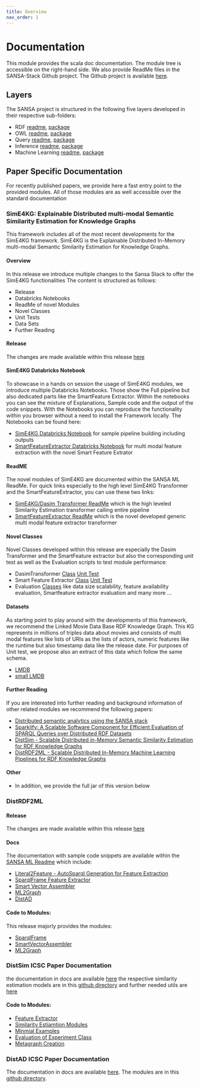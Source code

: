 ```yaml
---
title: Overview
nav_order: 1
---
```


# Documentation
This module provides the scala doc documentation. The module tree is accessible on the right-hand side.
We also provide ReadMe files in the SANSA-Stack Github project. The Github project is available [here](https://github.com/SANSA-Stack/SANSA-Stack).
## Layers
The SANSA project is structured in the following five layers developed in their respective sub-folders:
* RDF [readme](https://github.com/SANSA-Stack/SANSA-Stack/blob/develop/sansa-rdf/README.md), [package](https://github.com/SANSA-Stack/SANSA-Stack/tree/develop/sansa-rdf)
* OWL [readme](https://github.com/SANSA-Stack/SANSA-Stack/blob/develop/sansa-owl/README.md), [package](https://github.com/SANSA-Stack/SANSA-Stack/tree/develop/sansa-owl)
* Query [readme](https://github.com/SANSA-Stack/SANSA-Stack/blob/develop/sansa-query/README.md), [package](https://github.com/SANSA-Stack/SANSA-Stack/tree/develop/sansa-query)
* Inference [readme](https://github.com/SANSA-Stack/SANSA-Stack/blob/develop/sansa-inference/README.md), [package](https://github.com/SANSA-Stack/SANSA-Stack/tree/develop/sansa-inference)
* Machine Learning [readme](https://github.com/SANSA-Stack/SANSA-Stack/blob/develop/sansa-ml/README.md), [package](https://github.com/SANSA-Stack/SANSA-Stack/tree/develop/sansa-ml)


## Paper Specific Documentation
For recently published papers, we provide here a fast entry point to the provided modules. All of those modules are as well accessible over the standard documentation

### SimE4KG: Explainable Distributed multi-modal Semantic Similarity Estimation for Knowledge Graphs

This framework includes all of the most recent developments for the SimE4KG framework.
SimE4KG is the Explainable Distributed In-Memory multi-modal Semantic Similarity Estimation for Knowledge Graphs.

#### Overview
In this release we introduce multiple changes to the Sansa Stack to offer the SimE4KG functionalities
The content is structured as follows:
- Release
- Databricks Notebooks
- ReadMe of novel Modules
- Novel Classes
- Unit Tests
- Data Sets
- Further Reading

#### Release
The changes are made available within this release [here](https://github.com/SANSA-Stack/SANSA-Stack/releases/tag/v0.8.2.3_SimE4KG)

#### SimE4KG Databricks Notebook
To showcase in a hands on session the usage of SimE4KG modules, we introduce multiple Databricks Notebooks. Those show the Full pipeline but also dedicated parts like the SmartFeature Extractor. Within the notebooks you can see the mixture of Explanations, Sample code and the output of the code snippets. With the Notebooks you can reproduce the functionality within you browser without a need to install the Framework locally.
The Notebooks can be found here:
- [SimE4KG Databricks Notebook](https://databricks-prod-cloudfront.cloud.databricks.com/public/4027ec902e239c93eaaa8714f173bcfc/6924783690087984/1243120961280565/8524188481975304/latest.html) for sample pipeline building including outputs
- [SmartFeatureExtractor Databricks Notebook](https://databricks-prod-cloudfront.cloud.databricks.com/public/4027ec902e239c93eaaa8714f173bcfc/6924783690087984/3559605473631626/8524188481975304/latest.html) for multi modal feature extraction with the novel Smart Feature Extrator

#### ReadME
The novel modules of SimE4KG are documented within the SANSA ML ReadMe. For quick links especially to the high level SimE4KG Transformer and the SmartFeatureExtractor, you can use these two links:
- [SimE4KG/Dasim Transformer ReadMe](https://github.com/SANSA-Stack/SANSA-Stack/tree/develop/sansa-ml#sime4kg-transformer) which is the high leveled Similarity Estimation transformer calling entire pipeline
- [SmartFeatureExtractor ReadMe](https://github.com/SANSA-Stack/SANSA-Stack/tree/develop/sansa-ml#smartfeatureextractor) which is the novel developed generic multi modal feature extractor transformer

#### Novel Classes
Novel Classes developed within this release are especially the Dasim Transformer and the SmartFeature extractor but also the corresponding unit test as well as the Evaluation scripts to test module performance:
- DasimTransformer [Class](https://github.com/SANSA-Stack/SANSA-Stack/blob/develop/sansa-ml/sansa-ml-spark/src/main/scala/net/sansa_stack/ml/spark/similarity/similarityEstimationModels/DaSimEstimator.scala) [Unit Test](https://github.com/SANSA-Stack/SANSA-Stack/blob/develop/sansa-ml/sansa-ml-spark/src/test/scala/net/sansa_stack/ml/spark/similarity/DaSimEstimatorTest.scala)
- Smart Feature Extractor [Class](https://github.com/SANSA-Stack/SANSA-Stack/blob/develop/sansa-ml/sansa-ml-spark/src/main/scala/net/sansa_stack/ml/spark/featureExtraction/SmartFeatureExtractor.scala) [Unit Test](https://github.com/SANSA-Stack/SANSA-Stack/blob/develop/sansa-ml/sansa-ml-spark/src/test/scala/net/sansa_stack/ml/spark/featureExtraction/SmartFeatureExtractorTest.scala)
- Evaluation [Classes](https://github.com/SANSA-Stack/SANSA-Stack/tree/develop/sansa-examples/sansa-examples-spark/src/main/scala/net/sansa_stack/examples/spark/ml/Similarity) like data size scalability, feature availability evaluation, Smartfeature extractor evaluation and many more ...

#### Datasets
As starting point to play around with the developments of this framework, we recommend the Linked Movie Data Base RDF Knowledge Graph. This KG represents in millions of triples data about movies and consists of multi modal features like lists of URIs as the lists of actors, numeric features like the runtime but also timestamp data like the release date. For purposes of Unit test, we propose also an extract of this data which follow the same schema.
- [LMDB](https://www.cs.toronto.edu/~oktie/linkedmdb/linkedmdb-18-05-2009-dump.nt)
- [small LMDB](https://github.com/SANSA-Stack/SANSA-Stack/blob/develop/sansa-ml/sansa-ml-spark/src/test/resources/similarity/sampleMovieDB.nt)

#### Further Reading
If you are interested into further reading and background information of other related modules we recommend the following papers:
- [Distributed semantic analytics using the SANSA stack](https://link.springer.com/chapter/10.1007/978-3-319-68204-4_15)
- [Sparklify: A Scalable Software Component for Efficient Evaluation of SPARQL Queries over Distributed RDF Datasets](https://link.springer.com/chapter/10.1007/978-3-030-30796-7_19)
- [DistSim - Scalable Distributed in-Memory Semantic Similarity Estimation for RDF Knowledge Graphs](https://ieeexplore.ieee.org/abstract/document/9364473)
- [DistRDF2ML - Scalable Distributed In-Memory Machine Learning Pipelines for RDF Knowledge Graphs](https://dl.acm.org/doi/abs/10.1145/3459637.3481999)

#### Other
- In addition, we provide the full jar of this version below


### DistRDF2ML

#### Release
The changes are made available within this release [here](https://github.com/SANSA-Stack/SANSA-Stack/releases/tag/v0.8.1_DistRDF2ML)

#### Docs
The documentation with sample code snippets are available within the [SANSA ML Readme](https://github.com/SANSA-Stack/SANSA-Stack/tree/develop/sansa-ml) which include:
* [Literal2Feature - AutoSparql Generation for Feature Extraction](https://github.com/SANSA-Stack/SANSA-Stack/tree/develop/sansa-ml#literal2feature-autosparql-generation-for-feature-extraction)
* [SparqlFrame Feature Extractor](https://github.com/SANSA-Stack/SANSA-Stack/tree/develop/sansa-ml#sparqlframe-feature-extractor)
* [Smart Vector Assembler](https://github.com/SANSA-Stack/SANSA-Stack/tree/develop/sansa-ml#smart-vector-assembler)
* [ML2Graph](https://github.com/SANSA-Stack/SANSA-Stack/tree/develop/sansa-ml#ml2graph)
* [DistAD](https://github.com/SANSA-Stack/SANSA-Stack/blob/feature/distad/sansa-ml/README.md#distad-distributed-anomaly-detection)

#### Code to Modules:
This release majorly provides the modules:
* [SparqlFrame](https://github.com/SANSA-Stack/SANSA-Stack/blob/develop/sansa-ml/sansa-ml-spark/src/main/scala/net/sansa_stack/ml/spark/featureExtraction/SparqlFrame.scala)
* [SmartVectorAssembler](https://github.com/SANSA-Stack/SANSA-Stack/blob/develop/sansa-ml/sansa-ml-spark/src/main/scala/net/sansa_stack/ml/spark/featureExtraction/SmartVectorAssembler.scala)
* [ML2Graph](https://github.com/SANSA-Stack/SANSA-Stack/blob/develop/sansa-ml/sansa-ml-spark/src/main/scala/net/sansa_stack/ml/spark/utils/ML2Graph.scala)


### DistSim ICSC Paper Documentation
the documentation in docs are available [here](https://github.com/SANSA-Stack/SANSA-Stack/tree/develop/sansa-ml)
the respective similarity estimation models are in this [github directory](https://github.com/SANSA-Stack/SANSA-Stack/tree/develop/sansa-ml/sansa-ml-spark/src/main/scala/net/sansa_stack/ml/spark/similarity) and further needed utils are [here](https://github.com/SANSA-Stack/SANSA-Stack/tree/develop/sansa-ml/sansa-ml-spark/src/main/scala/net/sansa_stack/ml/spark/utils)

#### Code to Modules:
* [Feature Extractor](https://github.com/SANSA-Stack/SANSA-Stack/blob/develop/sansa-ml/sansa-ml-spark/src/main/scala/net/sansa_stack/ml/spark/utils/FeatureExtractorModel.scala)
* [Similarity Estiamtion Modules](https://github.com/SANSA-Stack/SANSA-Stack/tree/develop/sansa-ml/sansa-ml-spark/src/main/scala/net/sansa_stack/ml/spark/similarity/similarityEstimationModels)
* [Minmial Examples](https://github.com/SANSA-Stack/SANSA-Stack/blob/develop/sansa-ml/sansa-ml-spark/src/main/scala/net/sansa_stack/ml/spark/similarity/examples/minimalCalls.scala)
* [Evaluation of Experiment Class](https://github.com/SANSA-Stack/SANSA-Stack/blob/develop/sansa-ml/sansa-ml-spark/src/main/scala/net/sansa_stack/ml/spark/similarity/experiment/SimilarityPipelineExperiment.scala)
* [Metagraph Creation](https://github.com/SANSA-Stack/SANSA-Stack/blob/develop/sansa-ml/sansa-ml-spark/src/main/scala/net/sansa_stack/ml/spark/utils/SimilarityExperimentMetaGraphFactory.scala)

### DistAD ICSC Paper Documentation
The documentation in docs are available [here](https://github.com/SANSA-Stack/SANSA-Stack/tree/feature/distad/sansa-ml).
The modules are in this [github directory](https://github.com/SANSA-Stack/SANSA-Stack/tree/feature/distad/sansa-ml/sansa-ml-spark/src/main/scala/net/sansa_stack/ml/spark/anomalydetection).
